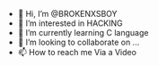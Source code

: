 - 👋 Hi, I’m @BROKENXSBOY
- 👀 I’m interested in HACKING
- 🌱 I’m currently learning C language
- 💞️ I’m looking to collaborate on ...
- 📫 How to reach me Via a Video

<!---
BROKENXSBOY/BROKENXSBOY is a ✨ special ✨ repository because its `README.md` (this file) appears on your GitHub profile.
You can click the Preview link to take a look at your changes.
--->
